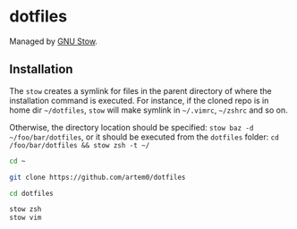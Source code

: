 dotfiles
========

Managed by [GNU Stow][].

[GNU Stow]: https://www.gnu.org/software/stow/

Installation
------------

The `stow` creates a symlink for files in the parent directory of where the installation command is executed.
For instance, if the cloned repo is in home dir `~/dotfiles`, `stow` will make symlink in `~/.vimrc`, `~/zshrc`  and so on.

Otherwise, the directory location should be specified: `stow baz -d ~/foo/bar/dotfiles`, 
or it should be executed from the `dotfiles` folder: `cd /foo/bar/dotfiles && stow zsh -t ~/`

```bash
cd ~

git clone https://github.com/artem0/dotfiles

cd dotfiles

stow zsh
stow vim
```

